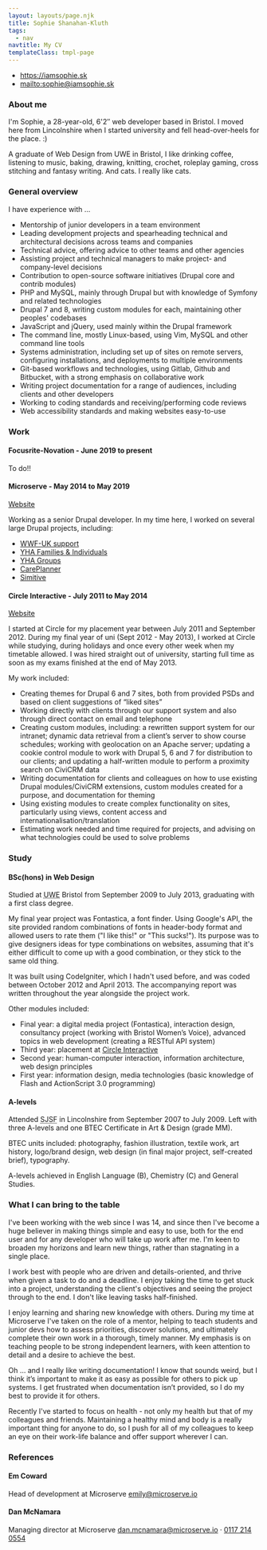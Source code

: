 ```yaml
---
layout: layouts/page.njk
title: Sophie Shanahan-Kluth
tags:
  - nav
navtitle: My CV
templateClass: tmpl-page
---
```


*   <https://iamsophie.sk>
*   <mailto:sophie@iamsophie.sk>

### About me

I'm Sophie, a 28-year-old, 6'2″ web developer based in Bristol. I moved here from Lincolnshire when I started university and fell head-over-heels for the place. :)

A graduate of Web Design from UWE in Bristol, I like drinking coffee, listening to music, baking, drawing, knitting, crochet, roleplay gaming, cross stitching and fantasy writing. And cats. I really like cats.

### General overview

I have experience with ...

*   Mentorship of junior developers in a team environment
*   Leading development projects and spearheading technical and architectural decisions across teams and companies
*   Technical advice, offering advice to other teams and other agencies
*   Assisting project and technical managers to make project- and company-level decisions
*   Contribution to open-source software initiatives (Drupal core and contrib modules)
*   PHP and MySQL, mainly through Drupal but with knowledge of Symfony and related technologies
*   Drupal 7 and 8, writing custom modules for each, maintaining other peoples' codebases
*   JavaScript and jQuery, used mainly within the Drupal framework
*   The command line, mostly Linux-based, using Vim, MySQL and other command line tools
*   Systems administration, including set up of sites on remote servers, configuring installations, and deployments to multiple environments
*   Git-based workflows and technologies, using Gitlab, Github and Bitbucket, with a strong emphasis on collaborative work
*   Writing project documentation for a range of audiences, including clients and other developers
*   Working to coding standards and receiving/performing code reviews
*   Web accessibility standards and making websites easy-to-use

### Work

#### Focusrite-Novation - June 2019 to present

To do!!

#### Microserve - May 2014 to May 2019

[Website](http://microserve.io/)

Working as a senior Drupal developer. In my time here, I worked on several large Drupal projects, including:
*   [WWF-UK support](https://support.wwf.org.uk/)
*   [YHA Families & Individuals](https://www.yha.org.uk/)
*   [YHA Groups](https://groups.yha.org.uk/)
*   [CarePlanner](http://care-planner.co.uk)
*   [Simitive](http://simitive.com)

#### Circle Interactive - July 2011 to May 2014

[Website](http://circle-interactive.co.uk/)

I started at Circle for my placement year between July 2011 and September 2012. During my final year of uni (Sept 2012 - May 2013), I worked at Circle while studying, during holidays and once every other week when my timetable allowed. I was hired straight out of university, starting full time as soon as my exams finished at the end of May 2013.

My work included:

*   Creating themes for Drupal 6 and 7 sites, both from provided PSDs and based on client suggestions of “liked sites”
*   Working directly with clients through our support system and also through direct contact on email and telephone
*   Creating custom modules, including: a rewritten support system for our intranet; dynamic data retrieval from a client’s server to show course schedules; working with geolocation on an Apache server; updating a cookie control module to work with Drupal 5, 6 and 7 for distribution to our clients; and updating a half-written module to perform a proximity search on CiviCRM data
*   Writing documentation for clients and colleagues on how to use existing Drupal modules/CiviCRM extensions, custom modules created for a purpose, and documentation for theming
*   Using existing modules to create complex functionality on sites, particularly using views, content access and internationalisation/translation
*   Estimating work needed and time required for projects, and advising on what technologies could be used to solve problems

### Study

#### BSc(hons) in Web Design

Studied at <abbr title="University of the West of England">UWE</abbr> Bristol from September 2009 to July 2013, graduating with a first class degree.

My final year project was Fontastica, a font finder. Using Google's API, the site provided random combinations of fonts in header-body format and allowed users to rate them ("I like this!" or "This sucks!"). Its purpose was to give designers ideas for type combinations on websites, assuming that it's either difficult to come up with a good combination, or they stick to the same old thing.

It was built using CodeIgniter, which I hadn't used before, and was coded between October 2012 and April 2013. The accompanying report was written throughout the year alongside the project work.

Other modules included:

*   Final year: a digital media project (Fontastica), interaction design, consultancy project (working with Bristol Women’s Voice), advanced topics in web development (creating a RESTful API system)
*   Third year: placement at [Circle Interactive](http://circle-interactive.co.uk/)
*   Second year: human-computer interaction, information architecture, web design principles
*   First year: information design, media technologies (basic knowledge of Flash and ActionScript 3.0 programming)

#### A-levels

Attended <abbr title="Sleaford Joint Sixth Form">SJSF</abbr> in Lincolnshire from September 2007 to July 2009. Left with three A-levels and one BTEC Certificate in Art & Design (grade MM).

BTEC units included: photography, fashion illustration, textile work, art history, logo/brand design, web design (in final major project, self-created brief), typography.

A-levels achieved in English Language (B), Chemistry (C) and General Studies.

### What I can bring to the table

I've been working with the web since I was 14, and since then I've become a huge believer in making things simple and easy to use, both for the end user and for any developer who will take up work after me. I'm keen to broaden my horizons and learn new things, rather than stagnating in a single place.

I work best with people who are driven and details-oriented, and thrive when given a task to do and a deadline. I enjoy taking the time to get stuck into a project, understanding the client's objectives and seeing the project through to the end. I don't like leaving tasks half-finished.

I enjoy learning and sharing new knowledge with others. During my time at Microserve I've taken on the role of a mentor, helping to teach students and junior devs how to assess priorities, discover solutions, and ultimately complete their own work in a thorough, timely manner. My emphasis is on teaching people to be strong independent learners, with keen attention to detail and a desire to achieve the best.

Oh ... and I really like writing documentation! I know that sounds weird, but I think it’s important to make it as easy as possible for others to pick up systems. I get frustrated when documentation isn’t provided, so I do my best to provide it for others.

Recently I've started to focus on health - not only my health but that of my colleagues and friends. Maintaining a healthy mind and body is a really important thing for anyone to do, so I push for all of my colleagues to keep an eye on their work-life balance and offer support wherever I can.

### References

#### Em Coward

Head of development at Microserve
[emily@microserve.io](mailto:emily@microserve.io)

#### Dan McNamara

Managing director at Microserve
[dan.mcnamara@microserve.io](mailto:dan.mcnamara@microserve.io) · [0117 214 0554](tel:+441172140554)
